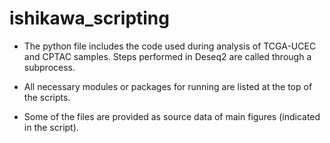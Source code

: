 # ishikawa_scripting

* The python file includes the code used during analysis of TCGA-UCEC and CPTAC samples. Steps performed in Deseq2 are called through a subprocess.

* All necessary modules or packages for running are listed at the top of the scripts.

* Some of the files are provided as source data of main figures (indicated in the script).

